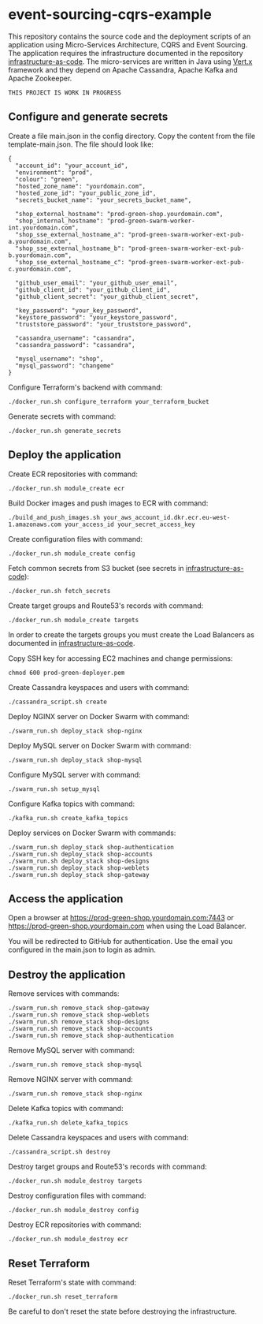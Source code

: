 # event-sourcing-cqrs-example

This repository contains the source code and the deployment scripts of an application using Micro-Services Architecture, CQRS and Event Sourcing. The application requires the infrastructure documented in the repository [infrastructure-as-code](https://github.com/nextbreakpoint/infrastructure-as-code). The micro-services are written in Java using [Vert.x](https://vertx.io) framework and they depend on Apache Cassandra, Apache Kafka and Apache Zookeeper.

    THIS PROJECT IS WORK IN PROGRESS

## Configure and generate secrets

Create a file main.json in the config directory. Copy the content from the file template-main.json. The file should look like:

    {
      "account_id": "your_account_id",
      "environment": "prod",
      "colour": "green",
      "hosted_zone_name": "yourdomain.com",
      "hosted_zone_id": "your_public_zone_id",
      "secrets_bucket_name": "your_secrets_bucket_name",

      "shop_external_hostname": "prod-green-shop.yourdomain.com",
      "shop_internal_hostname": "prod-green-swarm-worker-int.yourdomain.com",
      "shop_sse_external_hostname_a": "prod-green-swarm-worker-ext-pub-a.yourdomain.com",
      "shop_sse_external_hostname_b": "prod-green-swarm-worker-ext-pub-b.yourdomain.com",
      "shop_sse_external_hostname_c": "prod-green-swarm-worker-ext-pub-c.yourdomain.com",

      "github_user_email": "your_github_user_email",
      "github_client_id": "your_github_client_id",
      "github_client_secret": "your_github_client_secret",

      "key_password": "your_key_password",
      "keystore_password": "your_keystore_password",
      "truststore_password": "your_truststore_password",

      "cassandra_username": "cassandra",
      "cassandra_password": "cassandra",

      "mysql_username": "shop",
      "mysql_password": "changeme"
    }

Configure Terraform's backend with command:

    ./docker_run.sh configure_terraform your_terraform_bucket

Generate secrets with command:

    ./docker_run.sh generate_secrets

## Deploy the application

Create ECR repositories with command:

    ./docker_run.sh module_create ecr

Build Docker images and push images to ECR with command:

    ./build_and_push_images.sh your_aws_account_id.dkr.ecr.eu-west-1.amazonaws.com your_access_id your_secret_access_key

Create configuration files with command:

    ./docker_run.sh module_create config

Fetch common secrets from S3 bucket (see secrets in [infrastructure-as-code](https://github.com/nextbreakpoint/infrastructure-as-code)):

    ./docker_run.sh fetch_secrets

Create target groups and Route53's records with command:

    ./docker_run.sh module_create targets

In order to create the targets groups you must create the Load Balancers as documented in [infrastructure-as-code](https://github.com/nextbreakpoint/infrastructure-as-code).

Copy SSH key for accessing EC2 machines and change permissions:

    chmod 600 prod-green-deployer.pem

Create Cassandra keyspaces and users with command:

    ./cassandra_script.sh create

Deploy NGINX server on Docker Swarm with command:

    ./swarm_run.sh deploy_stack shop-nginx

Deploy MySQL server on Docker Swarm with command:

    ./swarm_run.sh deploy_stack shop-mysql

Configure MySQL server with command:

    ./swarm_run.sh setup_mysql

Configure Kafka topics with command:

    ./kafka_run.sh create_kafka_topics

Deploy services on Docker Swarm with commands:

    ./swarm_run.sh deploy_stack shop-authentication
    ./swarm_run.sh deploy_stack shop-accounts
    ./swarm_run.sh deploy_stack shop-designs
    ./swarm_run.sh deploy_stack shop-weblets
    ./swarm_run.sh deploy_stack shop-gateway

## Access the application

Open a browser at https://prod-green-shop.yourdomain.com:7443 or https://prod-green-shop.yourdomain.com when using the Load Balancer.

You will be redirected to GitHub for authentication. Use the email you configured in the main.json to login as admin.

## Destroy the application

Remove services with commands:

    ./swarm_run.sh remove_stack shop-gateway
    ./swarm_run.sh remove_stack shop-weblets
    ./swarm_run.sh remove_stack shop-designs
    ./swarm_run.sh remove_stack shop-accounts
    ./swarm_run.sh remove_stack shop-authentication

Remove MySQL server with command:

    ./swarm_run.sh remove_stack shop-mysql

Remove NGINX server with command:

    ./swarm_run.sh remove_stack shop-nginx

Delete Kafka topics with command:

    ./kafka_run.sh delete_kafka_topics

Delete Cassandra keyspaces and users with command:

    ./cassandra_script.sh destroy

Destroy target groups and Route53's records with command:

    ./docker_run.sh module_destroy targets

Destroy configuration files with command:

    ./docker_run.sh module_destroy config

Destroy ECR repositories with command:

    ./docker_run.sh module_destroy ecr

## Reset Terraform

Reset Terraform's state with command:

    ./docker_run.sh reset_terraform

Be careful to don't reset the state before destroying the infrastructure.
